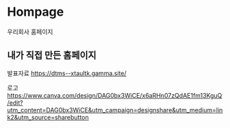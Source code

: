 # Hompage
우리회사 홈페이지

## 내가 직접 만든 홈페이지
발표자료 https://dtms--xtaultk.gamma.site/

로고 https://www.canva.com/design/DAG0bx3WiCE/x6aRHn07zQdAE1fm13KguQ/edit?utm_content=DAG0bx3WiCE&utm_campaign=designshare&utm_medium=link2&utm_source=sharebutton
